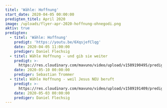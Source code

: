 ```yaml
---
titel: 'Wähle: Hoffnung'
start_date: 2020-04-05 00:00:00
predigten_titel: April 2020
image: /uploads/flyer-apr-2020-hoffnung-ohnegodi.png
aktiv: true
predigten:
  - titel: 'Wähle: Hoffnung'
    predigt: 'https://youtu.be/6XqsjefClqg'
    date: 2020-04-05 11:00:00
    prediger: Daniel Flechsig
  - titel: Wähle Hoffnung - und gib sie weiter
    predigt: >-
      https://res.cloudinary.com/mavuno/video/upload/v1589190495/predigten/W%C3%A4hle%20Hoffnung/2020-05-10_GoDi_Mavuno_Berlin_-_W%C3%A4hle_Hoffnung_-_und_gib_sie_weiter.mp3
    date: 2020-05-10 00:00:00
    prediger: Sebastian Trommer
  - titel: Wähle Hoffnung - weil Jesus NEU beruft
    predigt: >-
      https://res.cloudinary.com/mavuno/video/upload/v1589191409/predigten/W%C3%A4hle%20Hoffnung/2020-05-03_GoDi_Mavuno_Berlin_-_W%C3%A4hle_Hoffnung_6_-_Weil_Jesus_neu_beruft.mp3
    date: 2020-05-03 00:00:00
    prediger: Daniel Flechsig
---
```


